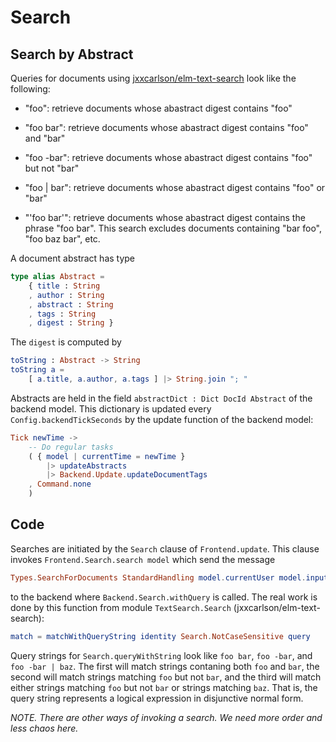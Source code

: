 # Search

## Search by Abstract

Queries for documents using [jxxcarlson/elm-text-search](https://package.elm-lang.org/packages/jxxcarlson/elm-text-search/latest/)
look like the following:

- "foo": retrieve documents whose abastract digest contains "foo"


- "foo bar": retrieve documents whose abastract digest contains "foo"
and "bar"


- "foo -bar": retrieve documents whose abastract digest contains "foo"
  but not "bar"


- "foo | bar": retrieve documents whose abastract digest contains "foo"
    or "bar"


- "'foo bar'": retrieve documents whose abastract digest contains the
phrase "foo bar".  This search excludes documents containing
"bar foo", "foo baz bar", etc.

A document abstract has type

```elm
type alias Abstract =
    { title : String
    , author : String
    , abstract : String
    , tags : String
    , digest : String }
```

The `digest` is computed by

```elm
toString : Abstract -> String
toString a =
    [ a.title, a.author, a.tags ] |> String.join "; "

```

Abstracts are held in the field 
`abstractDict : Dict DocId Abstract` of the 
backend model.  This dictionary is updated 
every `Config.backendTickSeconds` by the 
update function of the backend model:

```elm
Tick newTime ->
    -- Do regular tasks
    ( { model | currentTime = newTime }
        |> updateAbstracts
        |> Backend.Update.updateDocumentTags
    , Command.none
    )
```






## Code

Searches are initiated by the `Search` clause of 
`Frontend.update`.  This clause invokes `Frontend.Search.search model`
which send the message

```elm
Types.SearchForDocuments StandardHandling model.currentUser model.inputSearchKey
```

to the backend where
`Backend.Search.withQuery` is called.  The real work is done by
this function from module `TextSearch.Search` (jxxcarlson/elm-text-search):

```elm
match = matchWithQueryString identity Search.NotCaseSensitive query
```

Query strings for `Search.queryWithString` 
look like `foo bar`, `foo -bar`, and `foo -bar | baz`.  The first
will match strings contaning both `foo` and `bar`,
the second will  match strings matching `foo` but not `bar`,
and the third will match either strings matching `foo` but not `bar`
or strings matching `baz`.  That is, the query string represents
a logical expression in disjunctive normal form.

*NOTE. There are other ways of invoking a search.  We need more 
order and less chaos here.*